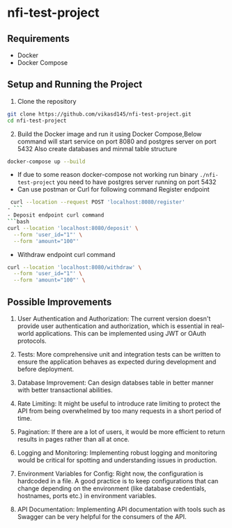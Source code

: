 # nfi-test-project
## Requirements
* Docker
* Docker Compose
## Setup and Running the Project
1. Clone the repository
```bash
git clone https://github.com/vikasd145/nfi-test-project.git
cd nfi-test-project
```
2. Build the Docker image and run it using Docker Compose,Below command will start service on port 8080 and postgres server on port 5432 Also create databases and minmal table structure
```bash
docker-compose up --build
```
- If due to some reason docker-compose not working run binary `./nfi-test-project` you need to have postgres server running on port 5432
- Can use postman or Curl for following command Register endpoint
```bash
 curl --location --request POST 'localhost:8080/register'
- ```
- Deposit endpoint curl command 
```bash
curl --location 'localhost:8080/deposit' \
  --form 'user_id="1"' \
  --form 'amount="100"'
  ```
- Withdraw endpoint curl command 
```bash
curl --location 'localhost:8080/withdraw' \
  --form 'user_id="1"' \
  --form 'amount="100"' \
  ```
## Possible Improvements
1. User Authentication and Authorization: The current version doesn't provide user authentication and authorization, which is essential in real-world applications. This can be implemented using JWT or OAuth protocols.

2. Tests: More comprehensive unit and integration tests can be written to ensure the application behaves as expected during development and before deployment.

3. Database Improvement: Can design databses table in better manner with better transactional abilities.

4. Rate Limiting: It might be useful to introduce rate limiting to protect the API from being overwhelmed by too many requests in a short period of time.

5. Pagination: If there are a lot of users, it would be more efficient to return results in pages rather than all at once.

6. Logging and Monitoring: Implementing robust logging and monitoring would be critical for spotting and understanding issues in production.

7. Environment Variables for Config: Right now, the configuration is hardcoded in a file. A good practice is to keep configurations that can change depending on the environment (like database credentials, hostnames, ports etc.) in environment variables.

8. API Documentation: Implementing API documentation with tools such as Swagger can be very helpful for the consumers of the API.